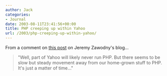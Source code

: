 ```yaml
---
author: Jack
categories:
- Journal
date: 2003-08-11T23:41:56+00:00
title: PHP creeping up within Yahoo
url: /2003/php-creeping-up-within-yahoo/
---
```


From a comment on [this post][1] on Jeremy Zawodny's blog&#8230;
  


> "Well, part of Yahoo will likely never run PHP. But there seems to be slow but steady movement away from our home-grown stuff to PHP. It's just a matter of time&#8230;"

 [1]: http://jeremy.zawodny.com/blog/archives/000914.html "Jeremy Zawodny's blog: Andrei is a Yahoo"